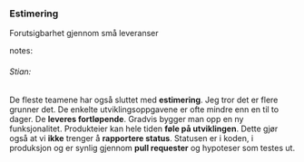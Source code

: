 ### Estimering

Forutsigbarhet gjennom små leveranser


notes:
###### Stian:
De fleste teamene har også sluttet med **estimering**. Jeg tror det er flere grunner det. De enkelte utviklingsoppgavene er ofte mindre enn en til to dager. De **leveres fortløpende**. Gradvis bygger man opp en ny funksjonalitet. Produkteier kan hele tiden **føle på utviklingen**. Dette gjør også at vi **ikke** trenger å **rapportere status**. Statusen er i koden, i produksjon og er synlig gjennom **pull requester** og hypoteser som testes ut. 
